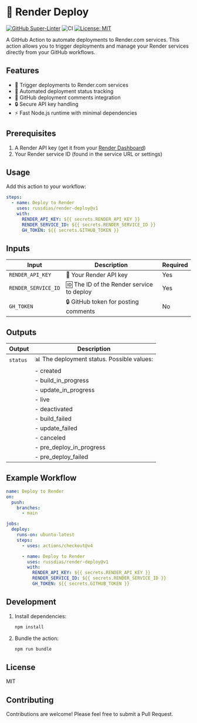 # 🚀 Render Deploy

[![GitHub Super-Linter](https://github.com/russdias/render-deploy/actions/workflows/linter.yml/badge.svg)](https://github.com/super-linter/super-linter)
![CI](https://github.com/russdias/render-deploy/actions/workflows/ci.yml/badge.svg)
[![License: MIT](https://img.shields.io/badge/License-MIT-yellow.svg)](https://opensource.org/licenses/MIT)

A GitHub Action to automate deployments to Render.com services. This action
allows you to trigger deployments and manage your Render services directly from
your GitHub workflows.

## Features

- 🚀 Trigger deployments to Render.com services
- 🔄 Automated deployment status tracking
- 💬 GitHub deployment comments integration
- 🔒 Secure API key handling
- ⚡️ Fast Node.js runtime with minimal dependencies

## Prerequisites

1. A Render API key (get it from your
   [Render Dashboard](https://dashboard.render.com/settings/api-keys))
1. Your Render service ID (found in the service URL or settings)

## Usage

Add this action to your workflow:

```yaml
steps:
  - name: Deploy to Render
    uses: russdias/render-deploy@v1
    with:
      RENDER_API_KEY: ${{ secrets.RENDER_API_KEY }}
      RENDER_SERVICE_ID: ${{ secrets.RENDER_SERVICE_ID }}
      GH_TOKEN: ${{ secrets.GITHUB_TOKEN }}
```

## Inputs

| Input               | Description                               | Required |
| ------------------- | ----------------------------------------- | -------- |
| `RENDER_API_KEY`    | 🔑 Your Render API key                    | Yes      |
| `RENDER_SERVICE_ID` | 🆔 The ID of the Render service to deploy | Yes      |
| `GH_TOKEN`          | 🔒 GitHub token for posting comments      | No       |

## Outputs

| Output   | Description                                |
| -------- | ------------------------------------------ |
| `status` | 📊 The deployment status. Possible values: |
|          | - created                                  |
|          | - build_in_progress                        |
|          | - update_in_progress                       |
|          | - live                                     |
|          | - deactivated                              |
|          | - build_failed                             |
|          | - update_failed                            |
|          | - canceled                                 |
|          | - pre_deploy_in_progress                   |
|          | - pre_deploy_failed                        |

## Example Workflow

```yaml
name: Deploy to Render
on:
  push:
    branches:
      - main

jobs:
  deploy:
    runs-on: ubuntu-latest
    steps:
      - uses: actions/checkout@v4

      - name: Deploy to Render
        uses: russdias/render-deploy@v1
        with:
          RENDER_API_KEY: ${{ secrets.RENDER_API_KEY }}
          RENDER_SERVICE_ID: ${{ secrets.RENDER_SERVICE_ID }}
          GH_TOKEN: ${{ secrets.GITHUB_TOKEN }}
```

## Development

1. Install dependencies:

   ```bash
   npm install
   ```

1. Bundle the action:

   ```bash
   npm run bundle
   ```

## License

MIT

## Contributing

Contributions are welcome! Please feel free to submit a Pull Request.
